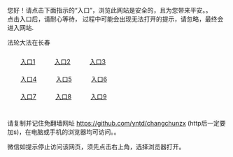 您好！请点击下面指示的“入口”，浏览此网站是安全的，且为您带来平安。。 <br/>
点击入口后，请耐心等待， 过程中可能会出现无法打开的提示，请忽略，最终会进入网站. </br>

法轮大法在长春<br/>
<div style="padding:10px"><a style="margin:20px" target="_blank" href="https://dsy7ck7pslr2r.cloudfront.net/2Qpsp?urofyktf" id="ccLink1" rel="nofollow">入口1</a> <a target="_blank" style="margin:20px" href="https://d2w4zyj3x7tqe9.cloudfront.net/2Qpsp?gskvr" id="ccLink2" rel="nofollow">入口2</a> <a style="margin:20px" target="_blank" href="https://d3l5ev88w597q9.cloudfront.net/2Qpsp?bieva" id="ccLink3" rel="nofollow">入口3</a></div>

<div style="padding:10px" ><a style="margin:20px" target="_blank" href="https://dsy7ck7pslr2r.cloudfront.net/2Qpsp?urofyktf" id="ccLink4" rel="nofollow">入口4</a> <a style="margin:20px" href="https://d2w4zyj3x7tqe9.cloudfront.net/2Qpsp?gskvr" target="_blank" id="ccLink5" rel="nofollow">入口5</a> <a style="margin:20px" href="https://d3l5ev88w597q9.cloudfront.net/2Qpsp?bieva" target="_blank" id="ccLink6" rel="nofollow">入口6</a></div>

<div style="padding:10px"><a style="margin:20px" target="_blank" href="https://dsy7ck7pslr2r.cloudfront.net/2Qpsp?urofyktf" id="ccLink7" rel="nofollow">入口7</a> <a style="margin:20px" href="https://d2w4zyj3x7tqe9.cloudfront.net/2Qpsp?gskvr" target="_blank" id="ccLink8" rel="nofollow">入口8</a> <a style="margin:20px" target="_blank" href="https://d3l5ev88w597q9.cloudfront.net/2Qpsp?bieva" id="ccLink9" rel="nofollow">入口9</a></div>

<br/>



请复制并记住免翻墙网址 https://github.com/yntd/changchunzx (http后一定要加s)，在电脑或手机的浏览器均可访问。。<br/>

微信如提示停止访问该网页，须先点击右上角，选择浏览器打开。
